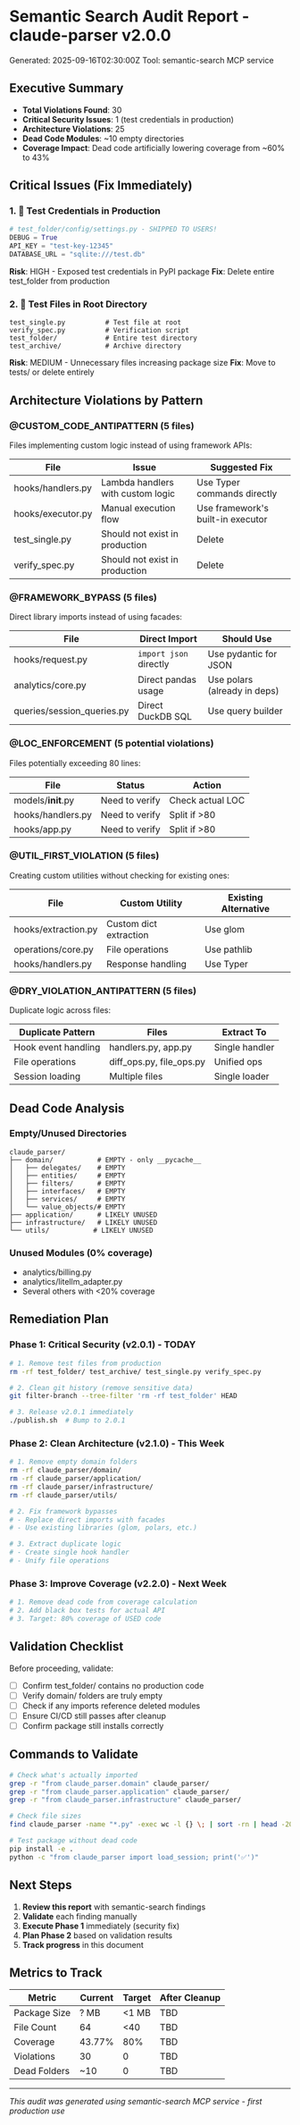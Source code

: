 # Semantic Search Audit Report - claude-parser v2.0.0
Generated: 2025-09-16T02:30:00Z
Tool: semantic-search MCP service

## Executive Summary
- **Total Violations Found**: 30
- **Critical Security Issues**: 1 (test credentials in production)
- **Architecture Violations**: 25
- **Dead Code Modules**: ~10 empty directories
- **Coverage Impact**: Dead code artificially lowering coverage from ~60% to 43%

## Critical Issues (Fix Immediately)

### 1. 🚨 **Test Credentials in Production**
```python
# test_folder/config/settings.py - SHIPPED TO USERS!
DEBUG = True
API_KEY = "test-key-12345"
DATABASE_URL = "sqlite:///test.db"
```
**Risk**: HIGH - Exposed test credentials in PyPI package
**Fix**: Delete entire test_folder from production

### 2. 🚨 **Test Files in Root Directory**
```
test_single.py          # Test file at root
verify_spec.py          # Verification script
test_folder/            # Entire test directory
test_archive/           # Archive directory
```
**Risk**: MEDIUM - Unnecessary files increasing package size
**Fix**: Move to tests/ or delete entirely

## Architecture Violations by Pattern

### @CUSTOM_CODE_ANTIPATTERN (5 files)
Files implementing custom logic instead of using framework APIs:

| File | Issue | Suggested Fix |
|------|-------|--------------|
| hooks/handlers.py | Lambda handlers with custom logic | Use Typer commands directly |
| hooks/executor.py | Manual execution flow | Use framework's built-in executor |
| test_single.py | Should not exist in production | Delete |
| verify_spec.py | Should not exist in production | Delete |

### @FRAMEWORK_BYPASS (5 files)
Direct library imports instead of using facades:

| File | Direct Import | Should Use |
|------|---------------|------------|
| hooks/request.py | `import json` directly | Use pydantic for JSON |
| analytics/core.py | Direct pandas usage | Use polars (already in deps) |
| queries/session_queries.py | Direct DuckDB SQL | Use query builder |

### @LOC_ENFORCEMENT (5 potential violations)
Files potentially exceeding 80 lines:

| File | Status | Action |
|------|--------|--------|
| models/__init__.py | Need to verify | Check actual LOC |
| hooks/handlers.py | Need to verify | Split if >80 |
| hooks/app.py | Need to verify | Split if >80 |

### @UTIL_FIRST_VIOLATION (5 files)
Creating custom utilities without checking for existing ones:

| File | Custom Utility | Existing Alternative |
|------|----------------|---------------------|
| hooks/extraction.py | Custom dict extraction | Use glom |
| operations/core.py | File operations | Use pathlib |
| hooks/handlers.py | Response handling | Use Typer |

### @DRY_VIOLATION_ANTIPATTERN (5 files)
Duplicate logic across files:

| Duplicate Pattern | Files | Extract To |
|-------------------|-------|------------|
| Hook event handling | handlers.py, app.py | Single handler |
| File operations | diff_ops.py, file_ops.py | Unified ops |
| Session loading | Multiple files | Single loader |

## Dead Code Analysis

### Empty/Unused Directories
```
claude_parser/
├── domain/           # EMPTY - only __pycache__
│   ├── delegates/    # EMPTY
│   ├── entities/     # EMPTY
│   ├── filters/      # EMPTY
│   ├── interfaces/   # EMPTY
│   ├── services/     # EMPTY
│   └── value_objects/# EMPTY
├── application/      # LIKELY UNUSED
├── infrastructure/   # LIKELY UNUSED
└── utils/           # LIKELY UNUSED
```

### Unused Modules (0% coverage)
- analytics/billing.py
- analytics/litellm_adapter.py
- Several others with <20% coverage

## Remediation Plan

### Phase 1: Critical Security (v2.0.1) - TODAY
```bash
# 1. Remove test files from production
rm -rf test_folder/ test_archive/ test_single.py verify_spec.py

# 2. Clean git history (remove sensitive data)
git filter-branch --tree-filter 'rm -rf test_folder' HEAD

# 3. Release v2.0.1 immediately
./publish.sh  # Bump to 2.0.1
```

### Phase 2: Clean Architecture (v2.1.0) - This Week
```bash
# 1. Remove empty domain folders
rm -rf claude_parser/domain/
rm -rf claude_parser/application/
rm -rf claude_parser/infrastructure/
rm -rf claude_parser/utils/

# 2. Fix framework bypasses
# - Replace direct imports with facades
# - Use existing libraries (glom, polars, etc.)

# 3. Extract duplicate logic
# - Create single hook handler
# - Unify file operations
```

### Phase 3: Improve Coverage (v2.2.0) - Next Week
```bash
# 1. Remove dead code from coverage calculation
# 2. Add black box tests for actual API
# 3. Target: 80% coverage of USED code
```

## Validation Checklist

Before proceeding, validate:
- [ ] Confirm test_folder/ contains no production code
- [ ] Verify domain/ folders are truly empty
- [ ] Check if any imports reference deleted modules
- [ ] Ensure CI/CD still passes after cleanup
- [ ] Confirm package still installs correctly

## Commands to Validate

```bash
# Check what's actually imported
grep -r "from claude_parser.domain" claude_parser/
grep -r "from claude_parser.application" claude_parser/
grep -r "from claude_parser.infrastructure" claude_parser/

# Check file sizes
find claude_parser -name "*.py" -exec wc -l {} \; | sort -rn | head -20

# Test package without dead code
pip install -e .
python -c "from claude_parser import load_session; print('✅')"
```

## Next Steps

1. **Review this report** with semantic-search findings
2. **Validate** each finding manually
3. **Execute Phase 1** immediately (security fix)
4. **Plan Phase 2** based on validation results
5. **Track progress** in this document

## Metrics to Track

| Metric | Current | Target | After Cleanup |
|--------|---------|--------|---------------|
| Package Size | ? MB | <1 MB | TBD |
| File Count | 64 | <40 | TBD |
| Coverage | 43.77% | 80% | TBD |
| Violations | 30 | 0 | TBD |
| Dead Folders | ~10 | 0 | TBD |

---
*This audit was generated using semantic-search MCP service - first production use*